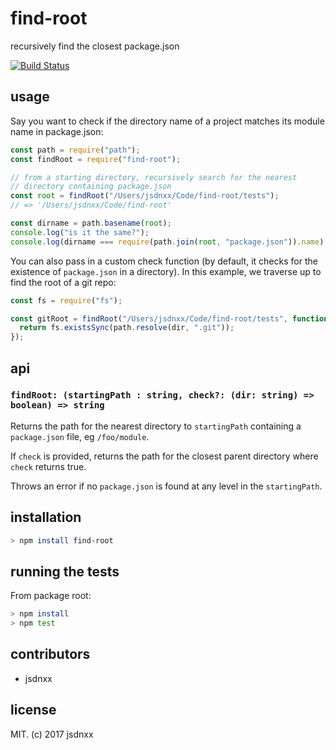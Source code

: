# find-root

recursively find the closest package.json

[![Build Status](https://travis-ci.org/js-n/find-root.svg?branch=master)](https://travis-ci.org/js-n/find-root)

## usage

Say you want to check if the directory name of a project matches its module name
in package.json:

```js
const path = require("path");
const findRoot = require("find-root");

// from a starting directory, recursively search for the nearest
// directory containing package.json
const root = findRoot("/Users/jsdnxx/Code/find-root/tests");
// => '/Users/jsdnxx/Code/find-root'

const dirname = path.basename(root);
console.log("is it the same?");
console.log(dirname === require(path.join(root, "package.json")).name);
```

You can also pass in a custom check function (by default, it checks for the
existence of `package.json` in a directory). In this example, we traverse up to
find the root of a git repo:

```js
const fs = require("fs");

const gitRoot = findRoot("/Users/jsdnxx/Code/find-root/tests", function (dir) {
  return fs.existsSync(path.resolve(dir, ".git"));
});
```

## api

### `findRoot: (startingPath : string, check?: (dir: string) => boolean) => string`

Returns the path for the nearest directory to `startingPath` containing a
`package.json` file, eg `/foo/module`.

If `check` is provided, returns the path for the closest parent directory where
`check` returns true.

Throws an error if no `package.json` is found at any level in the
`startingPath`.

## installation

```sh
> npm install find-root
```

## running the tests

From package root:

```sh
> npm install
> npm test
```

## contributors

- jsdnxx

## license

MIT. (c) 2017 jsdnxx

